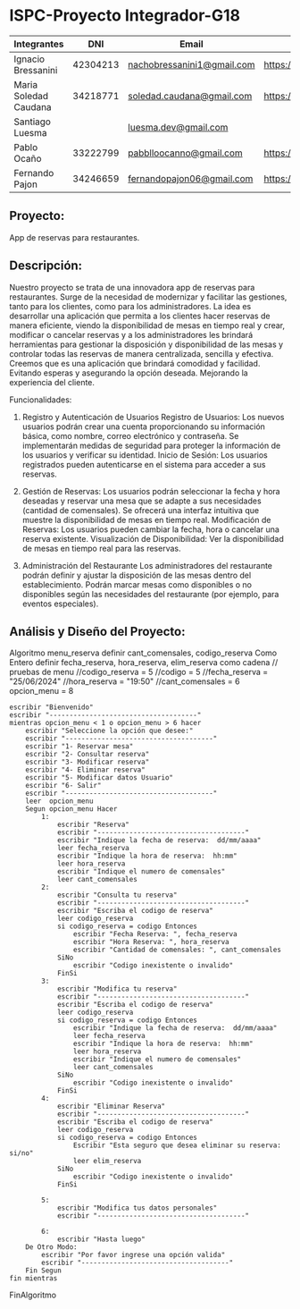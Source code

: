# ISPC-Proyecto Integrador-G18

| Integrantes          | DNI       | Email                         | Link Github personal                                   |
|----------------------|-----------|-------------------------------|--------------------------------------------------------|
| Ignacio Bressanini   | 42304213  | nachobressanini1@gmail.com    | https://github.com/NachoBressanini                     |
| Maria Soledad Caudana| 34218771  | soledad.caudana@gmail.com     | https://github.com/sole-caudana                        |
| Santiago Luesma      |           | luesma.dev@gmail.com          |                                                        |
| Pablo Ocaño          | 33222799  | pabblloocanno@gmail.com       | https://github.com/Pablitoxx                           |
| Fernando Pajon       | 34246659  | fernandopajon06@gmail.com     | https://github.com/FernandoPajon                                                       |

## Proyecto: 

App de reservas para restaurantes.

## Descripción:

Nuestro proyecto se trata de una innovadora app de reservas para restaurantes. Surge de la necesidad de modernizar y facilitar las gestiones, tanto para los clientes, como para los administradores. La idea es desarrollar una aplicación que permita a los clientes hacer reservas de manera eficiente, viendo la disponibilidad de mesas en tiempo real y crear, modificar o cancelar reservas y a los administradores les brindará herramientas para gestionar la disposición y disponibilidad de las mesas y controlar todas las reservas de manera centralizada, sencilla y efectiva. Creemos que es una aplicación que brindará comodidad y facilidad. Evitando esperas y asegurando la opción deseada. Mejorando la experiencia del cliente.

Funcionalidades:

1. Registro y Autenticación de Usuarios
Registro de Usuarios:
Los nuevos usuarios podrán crear una cuenta proporcionando su información básica, como nombre, correo electrónico y contraseña.
Se implementarán medidas de seguridad para proteger la información de los usuarios y verificar su identidad.
Inicio de Sesión: Los usuarios registrados pueden autenticarse en el sistema para acceder a sus reservas.

2. Gestión de Reservas:
Los usuarios podrán seleccionar la fecha y hora deseadas y reservar una mesa que se adapte a sus necesidades (cantidad de comensales).
Se ofrecerá una interfaz intuitiva que muestre la disponibilidad de mesas en tiempo real.
Modificación de Reservas: Los usuarios pueden cambiar la fecha, hora o cancelar una reserva existente.
Visualización de Disponibilidad: Ver la disponibilidad de mesas en tiempo real para las reservas.

3. Administración del Restaurante
Los administradores del restaurante podrán definir y ajustar la disposición de las mesas dentro del establecimiento. Podrán marcar mesas como disponibles o no disponibles según las necesidades del restaurante (por ejemplo, para eventos especiales).

## Análisis y Diseño del Proyecto: 
Algoritmo menu_reserva
	definir cant_comensales, codigo_reserva Como Entero
	definir fecha_reserva, hora_reserva, elim_reserva como cadena
	// pruebas de menu
	//codigo_reserva = 5
	//codigo = 5
	//fecha_reserva = "25/06/2024"
	//hora_reserva = "19:50"
	//cant_comensales = 6
	opcion_menu = 8
	
	escribir "Bienvenido"
	escribir "-------------------------------------"
	mientras opcion_menu < 1 o opcion_menu > 6 hacer
		escribir "Seleccione la opción que desee:"
		escribir "-------------------------------------"
		escribir "1- Reservar mesa"
		escribir "2- Consultar reserva"
		escribir "3- Modificar reserva"
		escribir "4- Eliminar reserva"
		escribir "5- Modificar datos Usuario"
		escribir "6- Salir"
		escribir "-------------------------------------"
		leer  opcion_menu
		Segun opcion_menu Hacer
			1:
				escribir "Reserva"
				escribir "-------------------------------------"
				escribir "Indique la fecha de reserva:  dd/mm/aaaa"
				leer fecha_reserva
				escribir "Indique la hora de reserva:  hh:mm"
				leer hora_reserva
				escribir "Indique el numero de comensales"
				leer cant_comensales
			2:
				escribir "Consulta tu reserva"
				escribir "-------------------------------------"
				escribir "Escriba el codigo de reserva"
				leer codigo_reserva
				si codigo_reserva = codigo Entonces
					escribir "Fecha Reserva: ", fecha_reserva
					escribir "Hora Reserva: ", hora_reserva
					escribir "Cantidad de comensales: ", cant_comensales
				SiNo
					escribir "Codigo inexistente o invalido"
				FinSi
			3:
				escribir "Modifica tu reserva"
				escribir "-------------------------------------"
				escribir "Escriba el codigo de reserva"
				leer codigo_reserva
				si codigo_reserva = codigo Entonces
					escribir "Indique la fecha de reserva:  dd/mm/aaaa"
					leer fecha_reserva
					escribir "Indique la hora de reserva:  hh:mm"
					leer hora_reserva
					escribir "Indique el numero de comensales"
					leer cant_comensales
				SiNo
					escribir "Codigo inexistente o invalido"
				FinSi
			4:
				escribir "Eliminar Reserva"
				escribir "-------------------------------------"
				escribir "Escriba el codigo de reserva"
				leer codigo_reserva
				si codigo_reserva = codigo Entonces
					Escribir "Esta seguro que desea eliminar su reserva:  si/no"
					leer elim_reserva
				SiNo
					escribir "Codigo inexistente o invalido"
				FinSi
				
			5:
				escribir "Modifica tus datos personales"
				escribir "-------------------------------------"
				
			6:
				escribir "Hasta luego"
		De Otro Modo:
			escribir "Por favor ingrese una opción valida"
			escribir "-------------------------------------"
		Fin Segun
	fin mientras
FinAlgoritmo

